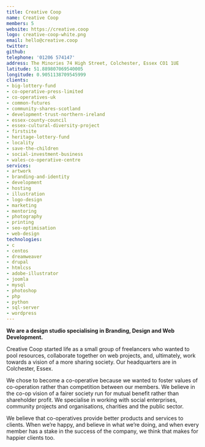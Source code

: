```yaml
---
title: Creative Coop
name: Creative Coop
members: 5
website: https://creative.coop
logo: creative-coop-white.png
email: hello@creative.coop
twitter:
github:
telephone: '01206 574147'
address: The Minories 74 High Street, Colchester, Essex CO1 1UE
latitude: 51.889807069540005
longitude: 0.9051138709545999
clients:
- big-lottery-fund
- co-operative-press-limited
- co-operatives-uk
- common-futures
- community-shares-scotland
- development-trust-northern-ireland
- essex-county-council
- essex-cultural-diversity-project
- firstsite
- heritage-lottery-fund
- locality
- save-the-children
- social-investment-business
- wales-co-operative-centre
services:
- artwork
- branding-and-identity
- development
- hosting
- illustration
- logo-design
- marketing
- mentoring
- photography
- printing
- seo-optimisation
- web-design
technologies:
- c
- centos
- dreamweaver
- drupal
- htmlcss
- adobe-illustrator
- joomla
- mysql
- photoshop
- php
- python
- sql-server
- wordpress
---
```


**We are a design studio specialising in Branding, Design and Web Development.**

Creative Coop started life as a small group of freelancers who wanted to pool resources, collaborate together on web projects, and, ultimately, work towards a vision of a more sharing society. Our headquarters are in Colchester, Essex.

We chose to become a co-operative because we wanted to foster values of co-operation rather than competition between our members. We believe in the co-op vision of a fairer society run for mutual benefit rather than shareholder profit. We specialise in working with social enterprises, community projects and organisations, charities and the public sector.

We believe that co-operatives provide better products and services to clients. When we’re happy, and believe in what we’re doing, and when every member has a stake in the success of the company, we think that makes for happier clients too.

